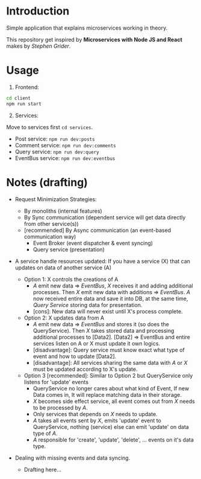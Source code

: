 # Introduction

Simple application that explains microservices working in theory.

This repository get inspired by **Microservices with Node JS and React** makes by _Stephen Grider_.

# Usage

1. Frontend:

```bash
cd client
npm run start
```

2. Services:

Move to services first `cd services`.

- Post service: `npm run dev:posts`
- Comment service: `npm run dev:comments`
- Query service: `npm run dev:query`
- EventBus service: `npm run dev:eventbus`

# Notes (drafting)

- Request Minimization Strategies:
  - By monoliths (internal features)
  - By Sync communication (dependent service will get data directly from other service(s))
  - [recommended] By Async communication (an event-based communication way)
    - Event Broker (event dispatcher & event syncing)
    - Query service (presentation)
    
- A service handle resources updated: If you have a service (X) that can updates on data of another service (A)
  - Option 1: X controls the creations of A
    - _A_ emit new data => _EventBus_, _X_ receives it and adding additional processes. Then _X_ emit new data with additions => _EventBus_. _A_ now received entire data and save it into DB, at the same time, _Query Service_ storing data for presentation.
    - [cons]: New data will never exist until X's process complete.
  - Option 2: X updates data from A
    - _A_ emit new data => _EventBus_ and stores it (so does the QueryService). Then _X_ takes stored data and processing additional processes to [Data2]. [Data2] => EventBus and entire services listen on A or X must update it own logics.
    - [disadvantage]: Query service must know exact what type of event and how to update [Data2].
    - [disadvantage]: All services sharing the same data with _A_ or _X_ must be updated according to X's update.
  - Option 3 [recommended]: Similar to Option 2 but QueryService only listens for 'update' events
    - QueryService no longer cares about what kind of Event, If new Data comes in, It will replace matching data in their storage.
    - _X_ becomes side effect service, all event comes out from _X_ needs to be processed by _A_. 
    - Only services that depends on _X_ needs to update.
    - _A_ takes all events sent by _X_, emits 'update' event to QueryService, nothing (service) else can emit 'update' on data type of _A_.
    - _A_ responsible for 'create', 'update', 'delete', ... events on it's data type.

- Dealing with missing events and data syncing.
  - Drafting here...
